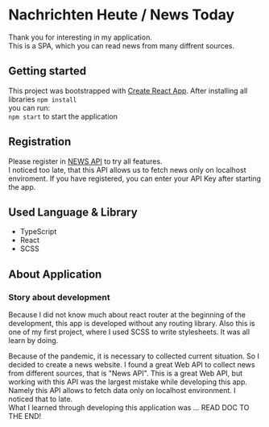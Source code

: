 # Nachrichten Heute / News Today

Thank you for interesting in my application. \
This is a SPA, which you can read news from many diffrent sources.

## Getting started

This project was bootstrapped with [Create React App](https://create-react-app.dev/).
After installing all libraries `npm install`\
you can run:\
`npm start`
to start the application

## Registration

Please register in [NEWS API](https://newsapi.org/) to try all features. \
I noticed too late, that this API allows us to fetch news only on localhost enviroment. If you have registered, you can enter your API Key after starting the app.

## Used Language & Library

- TypeScript
- React
- SCSS

## About Application

### Story about development

Because I did not know much about react router at the beginning of the development, this app is developed without any routing library. Also this is one of my first project, where I used SCSS to write stylesheets. It was all learn by doing.

Because of the pandemic, it is necessary to collected current situation. So I decided to create a news website. I found a great Web API to collect news from different sources, that is "News API". This is a great Web API, but working with this API was the largest mistake while developing this app. Namely this API allows to fetch data only on localhost environment. I noticed that to late. \
What I learned through developing this application was … READ DOC TO THE END!
